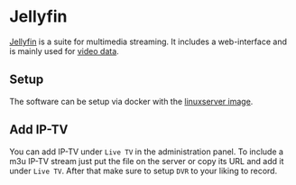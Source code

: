 # Jellyfin

[Jellyfin](https://jellyfin.ord) is a suite for multimedia streaming.
It includes a web-interface and is mainly used for [video data](./video.md).

## Setup

The software can be setup via docker with the
[linuxserver image](./docker-images/linuxserver_-_jellyfin.md).

## Add IP-TV

You can add IP-TV under `Live TV` in the administration panel.
To include a m3u IP-TV stream just put the file on the server or copy its URL
and add it under `Live TV`.
After that make sure to setup `DVR` to your liking to record.

